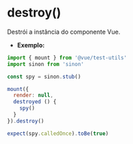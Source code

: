 # destroy()

Destrói a instância do componente Vue.

- **Exemplo:**

```js
import { mount } from '@vue/test-utils'
import sinon from 'sinon'

const spy = sinon.stub()

mount({
  render: null,
  destroyed () {
    spy()
  }
}).destroy()

expect(spy.calledOnce).toBe(true)
```
